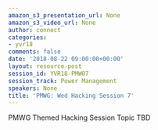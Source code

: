 ```yaml
---
amazon_s3_presentation_url: None
amazon_s3_video_url: None
author: connect
categories:
- yvr18
comments: false
date: '2018-08-22 09:00:00+00:00'
layout: resource-post
session_id: YVR18-PMW07
session_track: Power Management
speakers: None
title: 'PMWG: Wed Hacking Session 7'
---
```


PMWG Themed Hacking Session Topic TBD